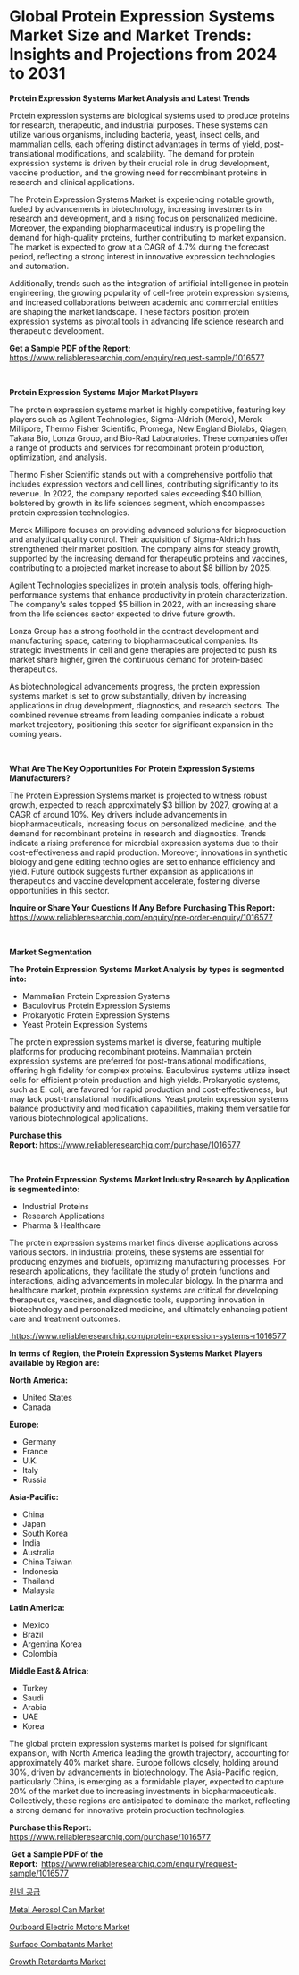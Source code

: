 <p><h1>Global Protein Expression Systems Market Size and Market Trends: Insights and Projections from 2024 to 2031</h1></p><p><strong>Protein Expression Systems Market Analysis and Latest Trends</strong></p>
<p><p>Protein expression systems are biological systems used to produce proteins for research, therapeutic, and industrial purposes. These systems can utilize various organisms, including bacteria, yeast, insect cells, and mammalian cells, each offering distinct advantages in terms of yield, post-translational modifications, and scalability. The demand for protein expression systems is driven by their crucial role in drug development, vaccine production, and the growing need for recombinant proteins in research and clinical applications.</p><p>The Protein Expression Systems Market is experiencing notable growth, fueled by advancements in biotechnology, increasing investments in research and development, and a rising focus on personalized medicine. Moreover, the expanding biopharmaceutical industry is propelling the demand for high-quality proteins, further contributing to market expansion. The market is expected to grow at a CAGR of 4.7% during the forecast period, reflecting a strong interest in innovative expression technologies and automation.</p><p>Additionally, trends such as the integration of artificial intelligence in protein engineering, the growing popularity of cell-free protein expression systems, and increased collaborations between academic and commercial entities are shaping the market landscape. These factors position protein expression systems as pivotal tools in advancing life science research and therapeutic development.</p></p>
<p><strong>Get a Sample PDF of the Report:&nbsp;</strong> <a href="https://www.reliableresearchiq.com/enquiry/request-sample/1016577">https://www.reliableresearchiq.com/enquiry/request-sample/1016577</a></p>
<p>&nbsp;</p>
<p><strong>Protein Expression Systems Major Market Players</strong></p>
<p><p>The protein expression systems market is highly competitive, featuring key players such as Agilent Technologies, Sigma-Aldrich (Merck), Merck Millipore, Thermo Fisher Scientific, Promega, New England Biolabs, Qiagen, Takara Bio, Lonza Group, and Bio-Rad Laboratories. These companies offer a range of products and services for recombinant protein production, optimization, and analysis.</p><p>Thermo Fisher Scientific stands out with a comprehensive portfolio that includes expression vectors and cell lines, contributing significantly to its revenue. In 2022, the company reported sales exceeding $40 billion, bolstered by growth in its life sciences segment, which encompasses protein expression technologies.</p><p>Merck Millipore focuses on providing advanced solutions for bioproduction and analytical quality control. Their acquisition of Sigma-Aldrich has strengthened their market position. The company aims for steady growth, supported by the increasing demand for therapeutic proteins and vaccines, contributing to a projected market increase to about $8 billion by 2025.</p><p>Agilent Technologies specializes in protein analysis tools, offering high-performance systems that enhance productivity in protein characterization. The company's sales topped $5 billion in 2022, with an increasing share from the life sciences sector expected to drive future growth.</p><p>Lonza Group has a strong foothold in the contract development and manufacturing space, catering to biopharmaceutical companies. Its strategic investments in cell and gene therapies are projected to push its market share higher, given the continuous demand for protein-based therapeutics.</p><p>As biotechnological advancements progress, the protein expression systems market is set to grow substantially, driven by increasing applications in drug development, diagnostics, and research sectors. The combined revenue streams from leading companies indicate a robust market trajectory, positioning this sector for significant expansion in the coming years.</p></p>
<p>&nbsp;</p>
<p><strong>What Are The Key Opportunities For Protein Expression Systems Manufacturers?</strong></p>
<p><p>The Protein Expression Systems market is projected to witness robust growth, expected to reach approximately $3 billion by 2027, growing at a CAGR of around 10%. Key drivers include advancements in biopharmaceuticals, increasing focus on personalized medicine, and the demand for recombinant proteins in research and diagnostics. Trends indicate a rising preference for microbial expression systems due to their cost-effectiveness and rapid production. Moreover, innovations in synthetic biology and gene editing technologies are set to enhance efficiency and yield. Future outlook suggests further expansion as applications in therapeutics and vaccine development accelerate, fostering diverse opportunities in this sector.</p></p>
<p><strong>Inquire or Share Your Questions If Any Before Purchasing This Report:</strong> <a href="https://www.reliableresearchiq.com/enquiry/pre-order-enquiry/1016577">https://www.reliableresearchiq.com/enquiry/pre-order-enquiry/1016577</a></p>
<p>&nbsp;</p>
<p><strong>Market Segmentation</strong></p>
<p><strong>The Protein Expression Systems Market Analysis by types is segmented into:</strong></p>
<p><ul><li>Mammalian Protein Expression Systems</li><li>Baculovirus Protein Expression Systems</li><li>Prokaryotic Protein Expression Systems</li><li>Yeast Protein Expression Systems</li></ul></p>
<p><p>The protein expression systems market is diverse, featuring multiple platforms for producing recombinant proteins. Mammalian protein expression systems are preferred for post-translational modifications, offering high fidelity for complex proteins. Baculovirus systems utilize insect cells for efficient protein production and high yields. Prokaryotic systems, such as E. coli, are favored for rapid production and cost-effectiveness, but may lack post-translational modifications. Yeast protein expression systems balance productivity and modification capabilities, making them versatile for various biotechnological applications.</p></p>
<p><strong>Purchase this Report:&nbsp;</strong><a href="https://www.reliableresearchiq.com/purchase/1016577">https://www.reliableresearchiq.com/purchase/1016577</a></p>
<p>&nbsp;</p>
<p><strong>The Protein Expression Systems Market Industry Research by Application is segmented into:</strong></p>
<p><ul><li>Industrial Proteins</li><li>Research Applications</li><li>Pharma & Healthcare</li></ul></p>
<p><p>The protein expression systems market finds diverse applications across various sectors. In industrial proteins, these systems are essential for producing enzymes and biofuels, optimizing manufacturing processes. For research applications, they facilitate the study of protein functions and interactions, aiding advancements in molecular biology. In the pharma and healthcare market, protein expression systems are critical for developing therapeutics, vaccines, and diagnostic tools, supporting innovation in biotechnology and personalized medicine, and ultimately enhancing patient care and treatment outcomes.</p></p>
<p><a href="https://www.reliableresearchiq.com/protein-expression-systems-r1016577">&nbsp;https://www.reliableresearchiq.com/protein-expression-systems-r1016577</a></p>
<p><strong>In terms of Region, the Protein Expression Systems Market Players available by Region are:</strong></p>
<p>
    <p> <strong> North America: </strong>
        <ul>
            <li>United States</li>
            <li>Canada</li>
        </ul>
        </p> 
    <p> <strong> Europe: </strong>
        <ul>
            <li>Germany</li>
            <li>France</li>
            <li>U.K.</li>
            <li>Italy</li>
            <li>Russia</li>
        </ul>
        </p> 
    <p> <strong> Asia-Pacific: </strong>
        <ul>
            <li>China</li>
            <li>Japan</li>
            <li>South Korea</li>
            <li>India</li>
            <li>Australia</li>
            <li>China Taiwan</li>
            <li>Indonesia</li>
            <li>Thailand</li>
            <li>Malaysia</li>
        </ul>
        </p> 
    <p> <strong> Latin America: </strong>
        <ul>
            <li>Mexico</li>
            <li>Brazil</li>
            <li>Argentina Korea</li>
            <li>Colombia</li>
        </ul>
        </p> 
    <p> <strong> Middle East & Africa: </strong>
        <ul>
            <li>Turkey</li>
            <li>Saudi</li>
            <li>Arabia</li>
            <li>UAE</li>
            <li>Korea</li>
        </ul>
    </p>
    </p>
<p><p>The global protein expression systems market is poised for significant expansion, with North America leading the growth trajectory, accounting for approximately 40% market share. Europe follows closely, holding around 30%, driven by advancements in biotechnology. The Asia-Pacific region, particularly China, is emerging as a formidable player, expected to capture 20% of the market due to increasing investments in biopharmaceuticals. Collectively, these regions are anticipated to dominate the market, reflecting a strong demand for innovative protein production technologies.</p></p>
<p><strong>Purchase this Report: </strong><a href="https://www.reliableresearchiq.com/purchase/1016577">https://www.reliableresearchiq.com/purchase/1016577</a></p>
<p>&nbsp;<strong>Get a Sample PDF of the Report:&nbsp;&nbsp;</strong><a href="https://www.reliableresearchiq.com/enquiry/request-sample/1016577">https://www.reliableresearchiq.com/enquiry/request-sample/1016577</a></p>
<p><strong></strong></p>
<p><p><a href="https://medium.com/@jasonhill6262/%EB%A6%AC%EB%84%A8-%EA%B3%B5%EA%B8%89-%EC%8B%9C%EC%9E%A5%EC%9D%98-%EC%83%88%EB%A1%9C%EC%9A%B4-%EB%8F%99%ED%96%A5%EA%B3%BC-2024%EB%85%84%EB%B6%80%ED%84%B0-2031%EB%85%84%EA%B9%8C%EC%A7%80%EC%9D%98-%EB%AF%B8%EB%9E%98-%EC%A0%84%EB%A7%9D-ccd780a49207">린넨 공급</a></p><p><a href="https://medium.com/@christopher.fisher66709/the-global-metal-aerosol-can-market-is-projected-to-experience-an-annual-growth-rate-of-12-9-61fea91e9e41">Metal Aerosol Can Market</a></p><p><a href="https://medium.com/@christopher.fisher66709/the-outboard-electric-motors-market-has-grown-significantly-as-a-result-of-several-important-a2210487485b">Outboard Electric Motors Market</a></p><p><a href="https://www.linkedin.com/pulse/surface-combatants-market-indicators-size-regional-breakdown-utine?trackingId=b7SYPzIVTf65L%2BGbdxmi6A%3D%3D">Surface Combatants Market</a></p><p><a href="https://issuu.com/reportprime-2/docs/growth-retardants-market-size-2030._077423c5cfccb9">Growth Retardants Market</a></p></p>
